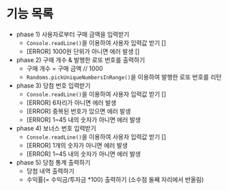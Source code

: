 # 기능 목록
- phase 1) 사용자로부터 구매 금액을 입력받기
  - `Console.readLine()`을 이용하여 사용자 입력값 받기 [] 
  - [ERROR] 1000원 단위가 아니면 에러 발생 []
- phase 2) 구매 개수 & 발행한 로또 번호를 출력하기
  - 구매 개수 = 구매 금액 // 1000
  - `Randoms.pickUniqueNumbersInRange()`을 이용하여 발행한 로또 번호를 리턴
- phase 3) 당첨 번호 입력받기
  - `Console.readLine()`을 이용하여 사용자 입력값 받기 []
  - [ERROR] 6자리가 아니면 에러 발생
  - [ERROR] 중복된 번호가 있으면 에러 발생
  - [ERROR] 1~45 내의 숫자가 아니면 에러 발생
- phase 4) 보너스 번호 입력받기
  - `Console.readLine()`을 이용하여 사용자 입력값 받기 []
  - [ERROR] 1개의 숫자가 아니면 에러 발생
  - [ERROR] 1~45 내의 숫자가 아니면 에러 발생
- phase 5) 당첨 통계 출력하기
  - 당첨 내역 출력하기
  - 수익률(= 수익금/투자금 *100) 출력하기 (소수점 둘째 자리에서 반올림)